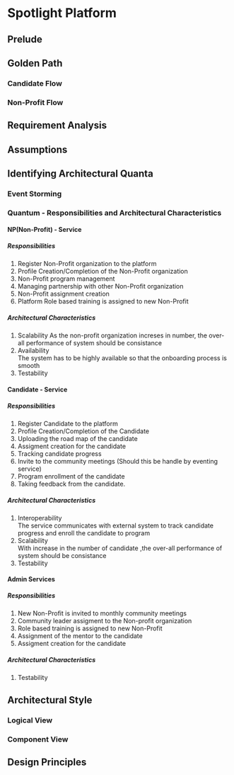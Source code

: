# Spotlight Platform

## Prelude

## Golden Path

### Candidate Flow

### Non-Profit Flow

## Requirement Analysis



## Assumptions

## Identifying Architectural Quanta

### Event Storming

### Quantum - Responsibilities and Architectural Characteristics

#### NP(Non-Profit) - Service

##### Responsibilities
  1. Register Non-Profit organization to the platform
  2. Profile Creation/Completion of the Non-Profit organization
  3. Non-Profit program management
  4. Managing partnership with other Non-Profit organization
  5. Non-Profit assignment creation
  6. Platform Role based training is assigned to new Non-Profit

##### Architectural Characteristics
  1. Scalability 
        As the non-profit organization increses in number, the over-all performance of system should be consistance
  2. Availability  
        The system has to be highly available so that the onboarding process is smooth
  3. Testability

#### Candidate - Service

##### Responsibilities
  1. Register Candidate to the platform
  2. Profile Creation/Completion of the Candidate
  3. Uploading the road map of the candidate
  4. Assigment creation for the candidate
  5. Tracking candidate progress
  6. Invite to the community meetings (Should this be handle by eventing service)
  7. Program enrollment of the candidate 
  8. Taking feedback from the candidate.

##### Architectural Characteristics
  1. Interoperability  
        The service communicates with external system to track candidate progress and enroll the candidate to program 
  2. Scalability  
        With increase in the number of candidate ,the over-all performance of system should be consistance
  3. Testability  

#### Admin Services

##### Responsibilities
  1. New Non-Profit is invited to monthly community meetings
  2. Community leader assigment to the Non-profit organization
  3. Role based training is assigned to new Non-Profit
  4. Assignment of the mentor to the candidate
  5. Assigment creation for the candidate

##### Architectural Characteristics
  1. Testability


## Architectural Style

### Logical View

### Component View


## Design Principles
